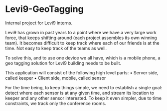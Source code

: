 # Levi9-GeoTagging
Internal project for Levi9 interns.

Levi9 has grown in past years to a point where we have a very large work force, that keeps shifting around (each project assembles its own winning team). It becomes difficult to keep track where each of our friends is at the time. Not easy to keep track of the teams as well.

To solve this, and to use one device we all have, which is a mobile phone, a geo tagging solution for Levi9 building needs to be built.

This application will consist of the following high level parts:
•	Server side, called keeper
•	Client side, mobile, called sensor

For the time being, to keep things simple, we need to establish a single goal: detect where each sensor is at any given time, and stream its location to keeper and any other sensor interested. 
To keep it even simpler, due to time constraints, we track only the conference rooms.
